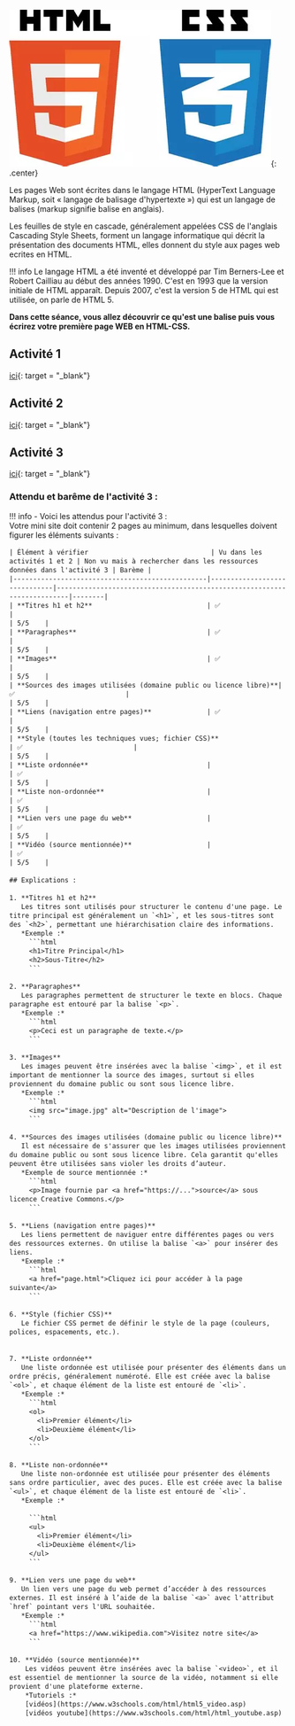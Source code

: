 ![image](data/html_css.webp){: .center}

Les pages Web sont écrites dans le langage HTML (HyperText Language Markup, soit « langage de balisage d'hypertexte ») qui est un langage de balises (markup signifie balise en anglais).  

Les feuilles de style en cascade, généralement appelées CSS de l'anglais Cascading Style Sheets, forment un langage informatique qui décrit la présentation des documents HTML, elles donnent du style aux pages web ecrites en HTML.

!!! info
    Le langage HTML a été inventé et développé par Tim Berners-Lee et Robert Cailliau au début des années 1990. C'est en 1993 que la version initiale de HTML apparaît. Depuis 2007, c'est la version 5 de HTML qui est utilisée, on parle de HTML 5.

**Dans cette séance, vous allez découvrir ce qu'est une balise puis vous écrirez votre première page WEB en HTML-CSS.**

## Activité 1
[ici](https://capytale2.ac-paris.fr/web/c/cd32-3672599){: target = "_blank"}

## Activité 2
[ici](https://capytale2.ac-paris.fr/web/c/eba1-3675894){: target = "_blank"}

## Activité 3
[ici](https://capytale2.ac-paris.fr/web/c/63f6-3676180){: target = "_blank"}

### Attendu et barême de l'activité 3 :

!!! info
	- Voici les attendus pour l'activité 3 :  
	Votre mini site doit contenir 2 pages au minimum, dans lesquelles doivent figurer les éléments suivants :  

	| Élément à vérifier                               | Vu dans les activités 1 et 2 | Non vu mais à rechercher dans les ressources données dans l'activité 3 | Barème |
	|-------------------------------------------------|------------------------------|-------------------------------------------------------------------------|--------|
	| **Titres h1 et h2**                             | ✅                            |                                                                         | 5/5    |
	| **Paragraphes**                                 | ✅                            |                                                                         | 5/5    |
	| **Images**                                      | ✅                            |                                                                         | 5/5    |
	| **Sources des images utilisées (domaine public ou licence libre)**| ✅                            |                                                                         | 5/5    |
	| **Liens (navigation entre pages)**              | ✅                            |                                                                         | 5/5    |
	| **Style (toutes les techniques vues; fichier CSS)**                         | ✅                            |                                                                         | 5/5    |
	| **Liste ordonnée**                              |                              | ✅                                                                      | 5/5    |
	| **Liste non-ordonnée**                          |                              | ✅                                                                      | 5/5    |
	| **Lien vers une page du web**                   |                              | ✅                                                                      | 5/5    |
	| **Vidéo (source mentionnée)**                   |                              | ✅                                                                      | 5/5    |

	## Explications : 

	1. **Titres h1 et h2**  
	   Les titres sont utilisés pour structurer le contenu d'une page. Le titre principal est généralement un `<h1>`, et les sous-titres sont des `<h2>`, permettant une hiérarchisation claire des informations.    
	   *Exemple :*  
		 ```html
		 <h1>Titre Principal</h1>
		 <h2>Sous-Titre</h2>
		 ```

	2. **Paragraphes**  
	   Les paragraphes permettent de structurer le texte en blocs. Chaque paragraphe est entouré par la balise `<p>`.  
	   *Exemple :*  	   
		 ```html
		 <p>Ceci est un paragraphe de texte.</p>
		 ```

	3. **Images**  
	   Les images peuvent être insérées avec la balise `<img>`, et il est important de mentionner la source des images, surtout si elles proviennent du domaine public ou sont sous licence libre.  
	   *Exemple :*  
		 ```html
		 <img src="image.jpg" alt="Description de l'image">
		 ```

	4. **Sources des images utilisées (domaine public ou licence libre)**  
	   Il est nécessaire de s'assurer que les images utilisées proviennent du domaine public ou sont sous licence libre. Cela garantit qu'elles peuvent être utilisées sans violer les droits d’auteur.  
	   *Exemple de source mentionnée :*  
		 ```html
		 <p>Image fournie par <a href="https://...">source</a> sous licence Creative Commons.</p>
		 ```

	5. **Liens (navigation entre pages)**  
	   Les liens permettent de naviguer entre différentes pages ou vers des ressources externes. On utilise la balise `<a>` pour insérer des liens.  
	   *Exemple :*  
		 ```html
		 <a href="page.html">Cliquez ici pour accéder à la page suivante</a>
		 ```

	6. **Style (fichier CSS)**  
	   Le fichier CSS permet de définir le style de la page (couleurs, polices, espacements, etc.).  
	   

	7. **Liste ordonnée**  
	   Une liste ordonnée est utilisée pour présenter des éléments dans un ordre précis, généralement numéroté. Elle est créée avec la balise `<ol>`, et chaque élément de la liste est entouré de `<li>`.  
	   *Exemple :*  
		 ```html
		 <ol>
		   <li>Premier élément</li>
		   <li>Deuxième élément</li>
		 </ol>
		 ```

	8. **Liste non-ordonnée**  
	   Une liste non-ordonnée est utilisée pour présenter des éléments sans ordre particulier, avec des puces. Elle est créée avec la balise `<ul>`, et chaque élément de la liste est entouré de `<li>`.  
	   *Exemple :*  
	   
		 ```html
		 <ul>
		   <li>Premier élément</li>
		   <li>Deuxième élément</li>
		 </ul>
		 ```

	9. **Lien vers une page du web**  
	   Un lien vers une page du web permet d’accéder à des ressources externes. Il est inséré à l’aide de la balise `<a>` avec l'attribut `href` pointant vers l'URL souhaitée.  
	   *Exemple :*  
		 ```html
		 <a href="https://www.wikipedia.com">Visitez notre site</a>
		 ```

	10. **Vidéo (source mentionnée)**  
		Les vidéos peuvent être insérées avec la balise `<video>`, et il est essentiel de mentionner la source de la vidéo, notamment si elle provient d'une plateforme externe.  
		*Tutoriels :*  
		[vidéos](https://www.w3schools.com/html/html5_video.asp)  
		[vidéos youtube](https://www.w3schools.com/html/html_youtube.asp)  

